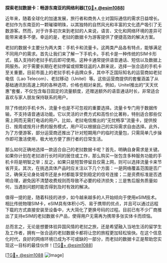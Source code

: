 **探索老挝数据卡：畅游东南亚的网络利器[[TG💪+ @esim1088](https://t.me/s/esim1088)]**

近年来，随着全球化的加速发展，旅行者和商务人士对国际通信的需求日益增长。老挝作为东南亚的一颗璀璨明珠，以其独特的自然风光和丰富的文化遗产吸引了无数游客。然而，对于许多初次来到老挝的人来说，语言、文化和网络环境的差异可能带来诸多不便。幸运的是，老挝的数据卡为游客提供了便捷高效的解决方案。

老挝的数据卡主要分为两大类：手机卡和流量卡。这两类产品各有特点，能够满足不同用户的需求。首先让我们来了解一下手机卡。手机卡是一种传统的SIM卡形式，插入支持的老挝手机后即可使用。这种卡通常提供语音通话、短信以及数据上网服务。对于需要长期在老挝停留或频繁往返的人群来说，选择一张合适的手机卡至关重要。目前市面上的老挝手机卡品牌众多，其中不乏国际知名的运营商如老挝电信（Lao Telecom）、老挝移动（Unitel）等。这些运营商提供的套餐涵盖了从基础通讯到高速上网的各种选项，价格也相对亲民。例如，Unitel推出的“天天优惠”套餐，不仅包含每日固定的流量额度，还赠送额外的语音通话时长，非常适合喜欢与家人朋友保持联系的用户。

除了传统的手机卡外，流量卡也是不可忽视的重要选择。流量卡专门用于数据传输，不支持语音通话功能。它以灵活的计费方式和高性价比著称，特别适合那些仅需上网而无需打电话的用户。比如，老挝电信推出的“无忧畅享”流量卡，提供按日、按周或按月计费的服务模式，用户可以根据自己的实际需求自由选择。此外，为了方便游客，部分运营商还推出了针对短期用户的临时流量包，只需简单几步操作即可激活使用，极大地方便了旅行者的日常生活。

那么如何正确地选择一款适合自己的老挝数据卡呢？首先，明确自身需求是关键。如果你计划在老挝进行长时间的居住或工作，那么购买一张包含多种服务功能的手机卡将是明智之举；反之，如果只是短暂停留且仅需上网，则可以选择流量卡来节省开支。其次，在挑选具体产品时应关注以下几个方面：一是网络覆盖范围是否广泛，确保无论身处城市还是乡村都能享受到稳定的信号连接；二是资费标准是否透明合理，避免因不清楚收费规则而导致不必要的经济损失；三是售后服务质量如何，当遇到问题时能否得到及时有效的解决。

值得一提的是，随着科技的进步，如今越来越多的人开始倾向于使用eSIM技术。相比传统物理SIM卡，eSIM具有体积小巧、易于携带的优点，并且可以通过远程下载的方式直接安装至设备中，大大简化了更换号码的过程。目前已有不少厂商推出了支持eSIM的老挝数据卡产品，使得用户无需再为携带多张实体卡而烦恼。

总而言之，无论是想要体验异国风情的老挝之旅，还是希望融入当地生活的留学生及工作者，拥有一张合适的老挝数据卡都将让您的旅程更加轻松愉快。在这个信息化时代，良好的网络环境已成为不可或缺的一部分，而老挝的数据卡正是帮助您实现这一目标的最佳伙伴！[[TG💪+ @esim1088](https://t.me/s/esim1088)]

[[TG💪+ @esim1088](https://t.me/s/esim1088) ![Image](https://i.postimg.cc/4NQfJmqS/Snipaste-2025-05-13-00-14-12.png)]